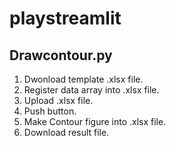 # playstreamlit

## Drawcontour.py

1. Dwonload template .xlsx file.
2. Register data array into .xlsx file.
3. Upload .xlsx file.
4. Push button.
5. Make Contour figure into .xlsx file.
6. Download result file.



